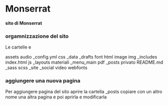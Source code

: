 # Monserrat 

#### sito di Monserrat 


### orgamnizzazione del sito
Le cartelle e 

assets
audio
_config.yml
css
_data
_drafts
font
html
image
img
_includes
index.html
js
_layouts
materiali
_menu_main
pdf
_posts
privato
README.md
_sass
scss
_site
_social
video
webfonts



### aggiungere una nuova pagina

Per aggiungere pagina del sito aprire la cartella _posts copiare con un altro nome una altra pagina e poi aprirla e modificarla

